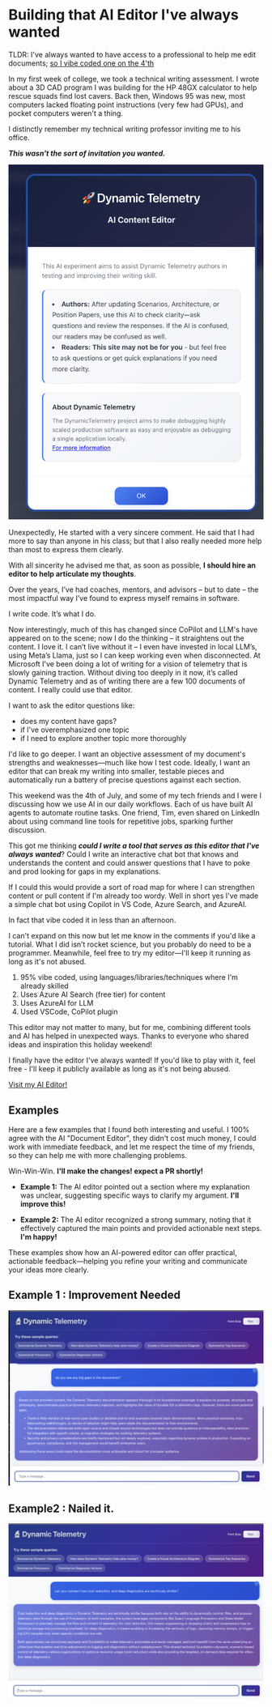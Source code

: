 # Building that AI Editor I've always wanted

TLDR:  I've always wanted to have access to a professional to help me edit documents;  [so I vibe coded one on the 4'th](https://dynamictelmetryaidoceditor-gke4b6fdeshsgvep.canadacentral-01.azurewebsites.net/)

In my first week of college, we took a technical writing assessment. I wrote
about a 3D CAD program I was building for the HP 48GX calculator to help rescue
squads find lost cavers. Back then, Windows 95 was new, most computers lacked
floating point instructions (very few had GPUs), and pocket computers weren't a
thing.

I distinctly remember my technical writing professor inviting me to his office.

***This wasn't the sort of invitation you wanted.***

![alt text](./orig_media/Blog.AI.DocumentEditor.Editor.png)

Unexpectedly, He started with a very sincere comment. He said that I had more to
say than anyone in his class;  but that I also really needed more help than most
to express them clearly.

With all sincerity he advised me that, as soon as possible, **I should hire an
editor to help articulate my thoughts**.

Over the years, I’ve had coaches, mentors, and advisors – but to date – the most
impactful way I’ve found to express myself remains in software.

I write code. It’s what I do.

Now interestingly, much of this has changed since CoPilot and LLM's have
appeared on to the scene; now I do the thinking – it straightens out the
content.  I love it.  I can’t live without it – I even have invested in local
LLM’s, using Meta’s Llama, just so I can keep working even when disconnected. At
Microsoft I've been doing a lot of writing for a vision of telemetry that is
slowly gaining traction.  Without diving too deeply in it now, it’s called
Dynamic Telemetry and as of writing there are a few 100 documents of content. I
really could use that editor.

I want to ask the editor questions like:

* does my content have gaps?
* if I've overemphasized one topic
* if I need to explore another topic more thoroughly

I'd like to go deeper. I want an objective assessment of my document's strengths
and weaknesses—much like how I test code. Ideally, I want an editor that can
break my writing into smaller, testable pieces and automatically run a battery
of precise questions against each section.

This weekend was the 4th of July, and some of my tech friends and I were I
discussing how we use AI in our daily workflows. Each of us have built AI agents
to automate routine tasks. One friend, Tim, even shared on LinkedIn about using
command line tools for repetitive jobs, sparking further discussion.

This got me thinking ***could I write a tool that serves as this editor that
I've always wanted***?  Could I write an interactive chat bot that knows and
understands the content and could answer questions that I have to poke and prod
looking for gaps in my explanations.

If I could this would provide a sort of road map for where I can strengthen
content or pull content if I'm already too wordy. Well in short yes I've made a
simple chat bot using Copilot in VS Code, Azure Search, and AzureAI.

In fact that vibe coded it in less than an afternoon.

I can't expand on this now but let me know in the comments if you'd like a
tutorial.  What I did isn’t rocket science, but you probably do need to be a
programmer. Meanwhile, feel free to try my editor—I'll keep it running as long
as it's not abused.

1. 95% vibe coded, using languages/libraries/techniques where I'm already skilled
1. Uses Azure AI Search (free tier) for content
1. Uses AzureAI for LLM
1. Used VSCode, CoPilot plugin

This editor may not matter to many, but for me, combining different tools and AI
has helped in unexpected ways. Thanks to everyone who shared ideas and
inspiration this holiday weekend!

I finally have the editor I've always wanted!  If you'd like to play with it,
feel free - I'll keep it publicly available as long as it's not being abused.

[Visit my AI Editor!](https://dynamictelmetryaidoceditor-gke4b6fdeshsgvep.canadacentral-01.azurewebsites.net/)

## Examples

Here are a few examples that I found both interesting and useful.  I 100% agree
with the AI "Document Editor",  they didn't cost much money, I could work with
immediate feedback, and let me respect the time of my friends, so they can help
me with more challenging problems.

Win-Win-Win. **I'll make the changes!  expect a PR shortly!**

- **Example 1:** The AI editor pointed out a section where my explanation was
  unclear, suggesting specific ways to clarify my argument.  **I'll improve this!**

- **Example 2:** The AI editor recognized a strong summary, noting that it
  effectively captured the main points and provided actionable next steps. **I'm happy!**

These examples show how an AI-powered editor can offer practical, actionable feedback—helping you refine your writing and communicate your ideas more clearly.

## Example 1 : Improvement Needed

![...true...](./orig_media/Blog.AI.DocumentEditor.Example.png)

## Example2 : Nailed it.

![...true](./orig_media/Blog.AI.DocumentEditor.Summary.png)